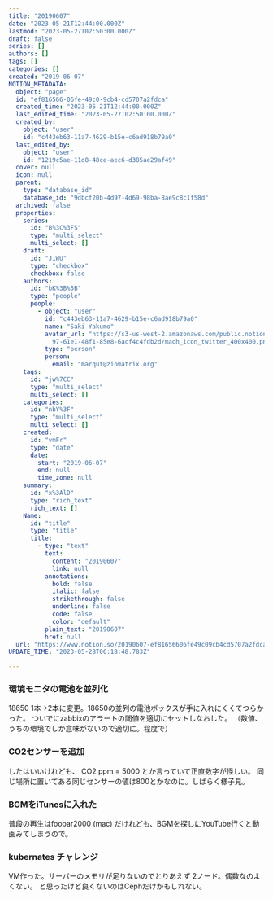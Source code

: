 ```yaml
---
title: "20190607"
date: "2023-05-21T12:44:00.000Z"
lastmod: "2023-05-27T02:50:00.000Z"
draft: false
series: []
authors: []
tags: []
categories: []
created: "2019-06-07"
NOTION_METADATA:
  object: "page"
  id: "ef816566-06fe-49c0-9cb4-cd5707a2fdca"
  created_time: "2023-05-21T12:44:00.000Z"
  last_edited_time: "2023-05-27T02:50:00.000Z"
  created_by:
    object: "user"
    id: "c443eb63-11a7-4629-b15e-c6ad918b79a0"
  last_edited_by:
    object: "user"
    id: "1219c5ae-11d8-48ce-aec6-d385ae29af49"
  cover: null
  icon: null
  parent:
    type: "database_id"
    database_id: "9dbcf20b-4d97-4d69-98ba-8ae9c8c1f58d"
  archived: false
  properties:
    series:
      id: "B%3C%3FS"
      type: "multi_select"
      multi_select: []
    draft:
      id: "JiWU"
      type: "checkbox"
      checkbox: false
    authors:
      id: "bK%3B%5B"
      type: "people"
      people:
        - object: "user"
          id: "c443eb63-11a7-4629-b15e-c6ad918b79a0"
          name: "Saki Yakumo"
          avatar_url: "https://s3-us-west-2.amazonaws.com/public.notion-static.com/3ad1c4\
            97-61e1-48f1-85e8-6acf4c4fdb2d/maoh_icon_twitter_400x400.png"
          type: "person"
          person:
            email: "marqut@ziomatrix.org"
    tags:
      id: "jw%7CC"
      type: "multi_select"
      multi_select: []
    categories:
      id: "nbY%3F"
      type: "multi_select"
      multi_select: []
    created:
      id: "vmFr"
      type: "date"
      date:
        start: "2019-06-07"
        end: null
        time_zone: null
    summary:
      id: "x%3AlD"
      type: "rich_text"
      rich_text: []
    Name:
      id: "title"
      type: "title"
      title:
        - type: "text"
          text:
            content: "20190607"
            link: null
          annotations:
            bold: false
            italic: false
            strikethrough: false
            underline: false
            code: false
            color: "default"
          plain_text: "20190607"
          href: null
  url: "https://www.notion.so/20190607-ef81656606fe49c09cb4cd5707a2fdca"
UPDATE_TIME: "2023-05-28T06:18:48.783Z"

---
```

<link rel="stylesheet" href="https://cdn.jsdelivr.net/npm/katex@0.16.2/dist/katex.min.css" integrity="sha384-bYdxxUwYipFNohQlHt0bjN/LCpueqWz13HufFEV1SUatKs1cm4L6fFgCi1jT643X" crossorigin="anonymous">


### 環境モニタの電池を並列化


18650 1本→2本に変更。18650の並列の電池ボックスが手に入れにくくてつらかった。 ついでにzabbixのアラートの閾値を適切にセットしなおした。 （数値、うちの環境でしか意味がないので適切に。程度で）


### CO2センサーを追加


したはいいけれども、 CO2 ppm = 5000 とか言っていて正直数字が怪しい。 同じ場所に置いてある同じセンサーの値は800とかなのに。しばらく様子見。


### BGMをiTunesに入れた


普段の再生はfoobar2000 (mac) だけれども、BGMを探しにYouTube行くと動画みてしまうので。


### kubernates チャレンジ


VM作った。サーバーのメモリが足りないのでとりあえず 2ノード。偶数なのよくない。 と思ったけど良くないのはCephだけかもしれない。

